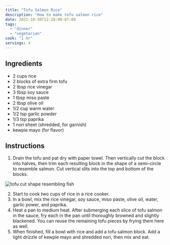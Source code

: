 ```yaml
---
title: "Tofu Salmon Rice"
description: "How to make tofu salmon rice"
date: 2022-10-30T12:28:00-07:00
tags:
  - "dinner"
  - "vegetarian"
cook: "1 hr"
servings: 4
---
```


## Ingredients

* 2 cups rice
* 2 blocks of extra firm tofu
* 2 tbsp rice vinegar
* 3 tbsp soy sauce
* 1 tbsp miso paste
* 2 tbsp olive oil
* 1/2 cup warm water
* 1/2 tsp garlic powder
* 1/3 tsp paprika
* 1 nori sheet (shredded, for garnish)
* kewpie mayo (for flavor)

## Instructions

1. Drain the tofu and pat dry with paper towel. Then vertically cut the block into halves, then trim each resulting block in the shape of a semi-circle to resemble salmon. Cut vertical slits into the top and bottom of the blocks.

![tofu cut shape resembling fish](/static/recipes/22/tofu-salmon-rice-tofu-shape.jpg)

2. Start to cook two cups of rice in a rice cooker.
3. In a bowl, mix the rice vinegar, soy sauce, miso paste, olive oil, water, garlic power, and paprika.
4. Heat a pan to medium heat. After submerging each slice of tofu salmon in the sauce, fry each in the pan until thoroughly browned and slightly blackened. You can reuse the remaining tofu pieces by frying them here as well.
5. When finished, fill a bowl with rice and add a tofu salmon block. Add a light drizzle of kewpie mayo and shredded nori, then mix and eat.
